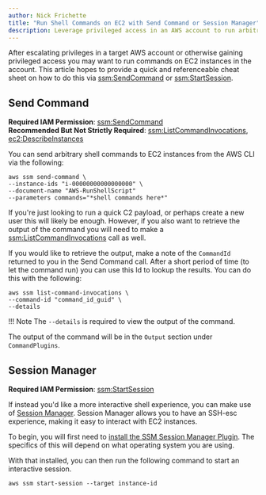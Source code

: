 ```yaml
---
author: Nick Frichette
title: "Run Shell Commands on EC2 with Send Command or Session Manager"
description: Leverage privileged access in an AWS account to run arbitrary commands on an EC2 instance.
---
```


After escalating privileges in a target AWS account or otherwise gaining privileged access you may want to run commands on EC2 instances in the account. This article hopes to provide a quick and referenceable cheat sheet on how to do this via [ssm:SendCommand](https://awscli.amazonaws.com/v2/documentation/api/latest/reference/ssm/send-command.html) or [ssm:StartSession](https://awscli.amazonaws.com/v2/documentation/api/latest/reference/ssm/start-session.html).

## Send Command

**Required IAM Permission**: [ssm:SendCommand](https://awscli.amazonaws.com/v2/documentation/api/latest/reference/ssm/send-command.html)  
**Recommended But Not Strictly Required**: [ssm:ListCommandInvocations](https://awscli.amazonaws.com/v2/documentation/api/latest/reference/ssm/list-command-invocations.html), [ec2:DescribeInstances](https://awscli.amazonaws.com/v2/documentation/api/latest/reference/ec2/describe-instances.html)

You can send arbitrary shell commands to EC2 instances from the AWS CLI via the following:

```
aws ssm send-command \
--instance-ids "i-00000000000000000" \
--document-name "AWS-RunShellScript"
--parameters commands="*shell commands here*"
```

If you're just looking to run a quick C2 payload, or perhaps create a new user this will likely be enough. However, if you also want to retrieve the output of the command you will need to make a [ssm:ListCommandInvocations](https://awscli.amazonaws.com/v2/documentation/api/latest/reference/ssm/list-command-invocations.html) call as well.

If you would like to retrieve the output, make a note of the `CommandId` returned to you in the Send Command call. After a short period of time (to let the command run) you can use this Id to lookup the results. You can do this with the following:

```
aws ssm list-command-invocations \
--command-id "command_id_guid" \
--details
```

!!! Note
    The `--details` is required to view the output of the command.
    
The output of the command will be in the `Output` section under `CommandPlugins`.

## Session Manager

**Required IAM Permission**: [ssm:StartSession](https://awscli.amazonaws.com/v2/documentation/api/latest/reference/ssm/start-session.html)

If instead you'd like a more interactive shell experience, you can make use of [Session Manager](https://docs.aws.amazon.com/systems-manager/latest/userguide/session-manager.html). Session Manager allows you to have an SSH-esc experience, making it easy to interact with EC2 instances.

To begin, you will first need to [install the SSM Session Manager Plugin](https://docs.aws.amazon.com/systems-manager/latest/userguide/session-manager-working-with-install-plugin.html). The specifics of this will depend on what operating system you are using.

With that installed, you can then run the following command to start an interactive session.

```
aws ssm start-session --target instance-id
```
